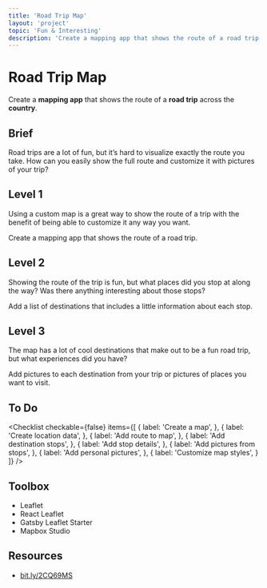 ```yaml
---
title: 'Road Trip Map'
layout: 'project'
topic: 'Fun & Interesting'
description: 'Create a mapping app that shows the route of a road trip across the country.'
---
```




<ProjectHeader>

# Road Trip Map

Create a <strong className="color-blue">mapping app</strong> that shows the route of a <strong className="color-purple">road trip</strong> across the <strong className="color-purple">country</strong>.

</ProjectHeader>

<ProjectContent>

## Brief

Road trips are a lot of fun, but it’s hard to visualize exactly the route you take. How can you easily show the full route and customize it with pictures of your trip?

## Level 1

Using a custom map is a great way to show the route of a trip with the benefit of being able to customize it any way you want.

Create a mapping app that shows the route of a road trip.

<LoginRequired>

## Level 2

Showing the route of the trip is fun, but what places did you stop at along the way? Was there anything interesting about those stops?

Add a list of destinations that includes a little information about each stop.

## Level 3

The map has a lot of cool destinations that make out to be a fun road trip, but what experiences did you have?

Add pictures to each destination from your trip or pictures of places you want to visit.

</LoginRequired>

</ProjectContent>

<ProjectSidebar>

## To Do

<Checklist checkable={false} items={[
  {
    label: 'Create a map',
  },
  {
    label: 'Create location data',
  },
  {
    label: 'Add route to map',
  },
  {
    label: 'Add destination stops',
  },
  {
    label: 'Add stop details',
  },
  {
    label: 'Add pictures from stops',
  },
  {
    label: 'Add personal pictures',
  },
  {
    label: 'Customize map styles',
  }
]} />

## Toolbox
- Leaflet
- React Leaflet
- Gatsby Leaflet Starter
- Mapbox Studio

## Resources
- [bit.ly/2CQ69MS](https://bit.ly/2CQ69MS)

</ProjectSidebar>
